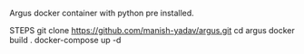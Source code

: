 Argus docker container with python pre installed. 

STEPS
git clone https://github.com/manish-yadav/argus.git
cd argus
docker build .
docker-compose up -d
